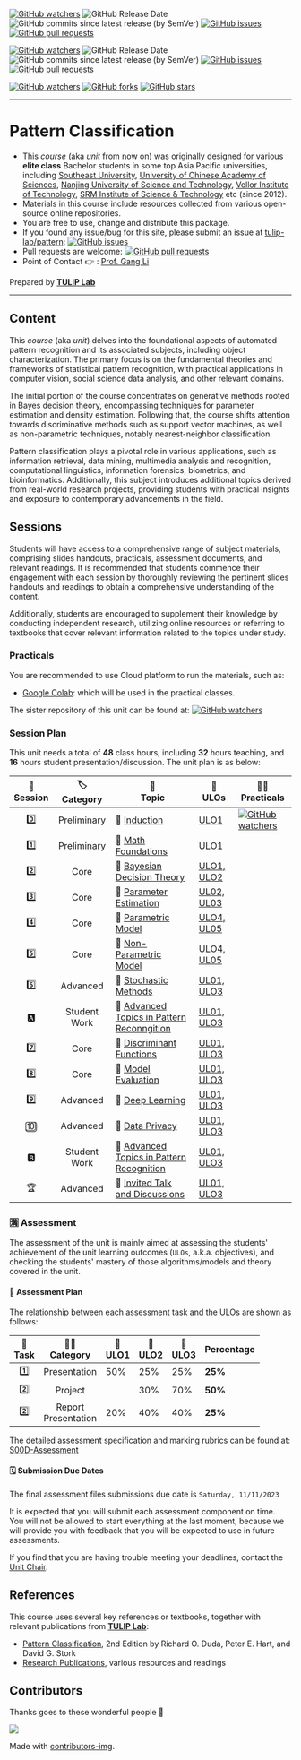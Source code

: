[![GitHub watchers](https://img.shields.io/badge/tulip--lab-Pattern--Classification-brightgreen?style=plastic)](https://github.com/tulip-lab/pattern)
![GitHub Release Date](https://img.shields.io/github/release-date/tulip-lab/pattern-classification)
![GitHub commits since latest release (by SemVer)](https://img.shields.io/github/commits-since/tulip-lab/pattern-classification/latest)
[![GitHub issues](https://img.shields.io/github/issues/tulip-lab/pattern-classification)](https://github.com/tulip-lab/pattern-classification/issues)
[![GitHub pull requests](https://img.shields.io/github/issues-pr/tulip-lab/pattern-classification)](https://github.com/tulip-lab/pattern/pulls) 

[![GitHub watchers](https://img.shields.io/badge/tulip--lab-FLIP01-brightgreen?style=plastic)](https://github.com/tulip-lab/flip01)
![GitHub Release Date](https://img.shields.io/github/release-date/tulip-lab/flip01)
![GitHub commits since latest release (by SemVer)](https://img.shields.io/github/commits-since/tulip-lab/flip01/latest)
[![GitHub issues](https://img.shields.io/github/issues/tulip-lab/flip01)](https://github.com/tulip-lab/flip01/issues)
[![GitHub pull requests](https://img.shields.io/github/issues-pr/tulip-lab/flip01)](https://github.com/tulip-lab/flip01/pulls) 


[![GitHub watchers](https://img.shields.io/github/watchers/tulip-lab/pattern.svg?style=social&label=Watch)](https://GitHub.com/tulip-lab/pattern/watchers/)
[![GitHub forks](https://img.shields.io/github/forks/tulip-lab/pattern.svg?style=social&label=Fork)](https://GitHub.com/tulip-lab/pattern/network/)
[![GitHub stars](https://img.shields.io/github/stars/tulip-lab/pattern.svg?style=social&label=Star)](https://GitHub.com/tulip-lab/pattern/stargazers/)

----

# Pattern Classification

- This *course* (aka *unit* from now on) was originally designed for various **elite class** Bachelor students in some top Asia Pacific universities, including [Southeast University](http://www.seu.edu.cn), [University of Chinese Academy of Sciences](http://www.ucas.edu.cn), [Nanjing University of Science and Technology](http://www.njust.edu.cn), [Vellor Institute of Technology](http://www.vit.ac.in), [SRM Institute of Science & Technology](https://www.srmist.edu.in/) etc (since 2012).
- Materials in this course include resources collected from various open-source online repositories.
- You are free to use, change and distribute this package.
- If you found any issue/bug for this site, please submit an issue at [tulip-lab/pattern](https://github.com/tulip-lab/pattern/issues): [![GitHub issues](https://img.shields.io/github/issues/tulip-lab/pattern)](https://github.com/tulip-lab/pattern/issues)
- Pull requests are welcome: [![GitHub pull requests](https://img.shields.io/github/issues-pr/tulip-lab/pattern)](https://github.com/tulip-lab/pattern/pulls) 
- Point of Contact :point_right: : [Prof. Gang Li](https://github.com/tuliplab)

Prepared by **[TULIP Lab](https://www.tulip.org.au/members)**

---

## Content

This *course* (aka *unit*) delves into the foundational aspects of automated pattern recognition and its associated subjects, including object characterization. The primary focus is on the fundamental theories and frameworks of statistical pattern recognition, with practical applications in computer vision, social science data analysis, and other relevant domains.

The initial portion of the course concentrates on generative methods rooted in Bayes decision theory, encompassing techniques for parameter estimation and density estimation. Following that, the course shifts attention towards discriminative methods such as support vector machines, as well as non-parametric techniques, notably nearest-neighbor classification.

Pattern classification plays a pivotal role in various applications, such as information retrieval, data mining, multimedia analysis and recognition, computational linguistics, information forensics, biometrics, and bioinformatics. Additionally, this subject introduces additional topics derived from real-world research projects, providing students with practical insights and exposure to contemporary advancements in the field.



## Sessions

Students will have access to a comprehensive range of subject materials, comprising slides handouts, practicals, assessment documents, and relevant readings. It is recommended that students commence their engagement with each session by thoroughly reviewing the pertinent slides handouts and readings to obtain a comprehensive understanding of the content. 

Additionally, students are encouraged to supplement their knowledge by conducting independent research, utilizing online resources or referring to textbooks that cover relevant information related to the topics under study.

### Practicals

You are recommended to use Cloud platform to run the materials, such as:

- [Google Colab](http://colab.research.google.com): which will be used in the practical classes.

The sister repository of this unit can be found at: 
[![GitHub watchers](https://img.shields.io/badge/tulip--lab-FLIP01-brightgreen?style=plastic)](https://github.com/tulip-lab/flip01) 


### Session Plan

This unit needs a total of **48** class hours, including **32** hours teaching, and **16** hours student presentation/discussion. The unit plan is as below:


| :microscope: <br> Session  |  :label: <br> Category  | :ledger: <br> Topic |  :dart: <br> ULOs  |  :man_teacher: <br> Practicals |  
| :----: |  :---: | ------|-------| ----- |  
| :zero: | Preliminary | :book: [Induction](S00-Induction/README.md) | [ULO1](S00-Induction/S00C-Logistics.md#ULO1) | [![GitHub watchers](https://img.shields.io/badge/Pattern--Classification-Learning--Activity-yellow)](S00-Induction/S00D-Assessment.md#Activity) |  
| :one: | Preliminary | :book: [Math Foundations](S01-Foundations/README.md) | [ULO1](S00-Induction/S00C-Logistics.md#ULO1) |  |  
| :two: | Core | :book: [Bayesian Decision Theory](M02-Python/README.md) | [ULO1, ULO2](M01-Induction/M01C-Logistics.md#unit-learning-outcomes) |   |  
| :three: | Core | :book: [Parameter Estimation](M03-BigData/README.md) | [UL02, UL03](M01-Induction/M01C-Logistics.md#unit-learning-outcomes) |    | 
| :four: | Core | :book: [Parametric Model](M04-DataManipulation/README.md) | [ULO4, UL05](M01-Induction/M01C-Logistics.md#unit-learning-outcomes) |   | 
| :five: | Core | :book: [Non-Parametric Model](M05-DataAnalytics/README.md) | [ULO4, UL05](M01-Induction/M01C-Logistics.md#unit-learning-outcomes) |   | 
| :six: | Advanced | :book: [Stochastic Methods](M06-Advanced/README.md) | [UL01, ULO3](M01-Induction/M01C-Logistics.md#unit-learning-outcomes) |   |  
| :a: | Student Work | :book: [Advanced Topics in Pattern Reconngition](M06-Advanced/README.md) | [UL01, ULO3](M01-Induction/M01C-Logistics.md#unit-learning-outcomes) |   | 
| :seven: | Core | :book: [Discriminant Functions](M06-Advanced/README.md) | [UL01, ULO3](M01-Induction/M01C-Logistics.md#unit-learning-outcomes) |   |  
| :eight: | Core | :book: [Model Evaluation](M06-Advanced/README.md) | [UL01, ULO3](M01-Induction/M01C-Logistics.md#unit-learning-outcomes) |   |  
| :nine: | Advanced | :book: [Deep Learning](M06-Advanced/README.md) | [UL01, ULO3](M01-Induction/M01C-Logistics.md#unit-learning-outcomes) |   |  
| :keycap_ten: | Advanced | :book: [Data Privacy](M06-Advanced/README.md) | [UL01, ULO3](M01-Induction/M01C-Logistics.md#unit-learning-outcomes) |   |  
| :b: | Student Work | :book: [Advanced Topics in Pattern Recognition](M06-Advanced/README.md) | [UL01, ULO3](M01-Induction/M01C-Logistics.md#unit-learning-outcomes) |   | 
| :trophy: | Advanced | :book: [Invited Talk and Discussions](M06-Advanced/README.md) | [UL01, ULO3](M01-Induction/M01C-Logistics.md#unit-learning-outcomes) |   | 


### :u6e80: Assessment

The assessment of the unit is mainly aimed at assessing the students' achievement of the unit learning outcomes (`ULOs`, a.k.a. objectives), and checking the students' mastery of those algorithms/models and theory covered in the unit. 

#### :book: Assessment Plan


The relationship between each assessment task and the ULOs are shown as follows:

| :microscope: <br> Task  |   :man_teacher: <br> Category |  :dart: <br> [ULO1](S00-Induction/S00C-Logistics.md#ULO1)  | :dart: <br> [ULO2](S00-Induction/S00C-Logistics.md#ULO2) |  :dart: <br> [ULO3](S00-Induction/S00C-Logistics.md#ULO3)  |  Percentage | 
| :----: |  :---: | ------|-------| ----- |  ----- |  
| :one: | Presentation | 50%| 25%  |   25%  | **25%** |  
| :two: | Project |  | 30%  |   70%  |  **50%** |
| :two: | Report <br> Presentation | 20%| 40%  |  40%  |  **25%** |


The detailed assessment specification and marking rubrics can be found at:
[S00D-Assessment](S00-Induction/S00D-Assessment.md) 


#### :spiral_calendar: Submission Due Dates

The final assessment files submissions due date is `Saturday, 11/11/2023`

It is expected that you will submit each assessment component on time. You will not be allowed to start everything at the last moment, because we will provide you with feedback that you will be expected to use in future assessments.

If you find that you are having trouble meeting your deadlines, contact the [Unit Chair](S00B-Team.md). 

## References

This course uses several key references or textbooks, together with relevant publications from **[TULIP Lab](https://www.tulip.org.au/members)**:

- [Pattern Classification](https://www.academia.edu/33044855/Pattern_Classiflcation_2nd_ed_), 2nd Edition by Richard O. Duda, Peter E. Hart, and David G. Stork
- [Research Publications](https://www.tulip.org.au/publication), various resources and readings

## Contributors 

Thanks goes to these wonderful people :tulip:  


<a href="https://github.com/tulip-lab/FLIP01/graphs/contributors">
  <img src="https://contrib.rocks/image?repo=tulip-lab/FLIP01" />
</a>


Made with [contributors-img](https://contrib.rocks).
